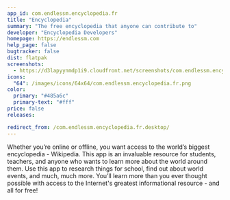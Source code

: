 ```yaml
---
app_id: com.endlessm.encyclopedia.fr
title: "Encyclopedia"
summary: "The free encyclopedia that anyone can contribute to"
developer: "Encyclopedia Developers"
homepage: https://endlessm.com
help_page: false
bugtracker: false
dist: flatpak
screenshots:
  - https://d3lapyynmdp1i9.cloudfront.net/screenshots/com.endlessm.encyclopedia.fr/es/com.endlessm.encyclopedia-screenshot1.jpg
icons:
  "64": /images/icons/64x64/com.endlessm.encyclopedia.fr.png
color:
  primary: "#485a6c"
  primary-text: "#fff"
price: false
releases:

redirect_from: /com.endlessm.encyclopedia.fr.desktop/
---
```


<p>Whether you’re online or offline, you want access to the world’s biggest encyclopedia - Wikipedia. This app is an invaluable resource for students, teachers, and anyone who wants to learn more about the world around them. Use this app to research things for school, find out about world events, and much, much more. You’ll learn more than you ever thought possible with access to the Internet's greatest informational resource - and all for free!</p>
